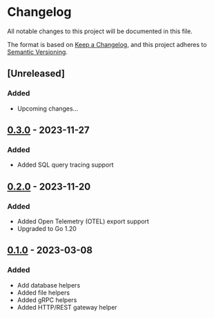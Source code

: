 # Changelog

All notable changes to this project will be documented in this file.

The format is based on [Keep a Changelog](https://keepachangelog.com/en/1.0.0/),
and this project adheres to [Semantic Versioning](https://semver.org/spec/v2.0.0.html).

## [Unreleased]
### Added
- Upcoming changes...

## [0.3.0] - 2023-11-27
### Added
- Added SQL query tracing support

## [0.2.0] - 2023-11-20
### Added
- Added Open Telemetry (OTEL) export support
- Upgraded to Go 1.20


## [0.1.0] - 2023-03-08
### Added
- Add database helpers
- Added file helpers
- Added gRPC helpers
- Added HTTP/REST gateway helper

[0.1.0]: https://github.com/scanoss/go-grpc-helper/compare/v0.0.0...v0.1.0
[0.2.0]: https://github.com/scanoss/go-grpc-helper/compare/v0.1.0...v0.2.0
[0.3.0]: https://github.com/scanoss/go-grpc-helper/compare/v0.2.0...v0.3.0
